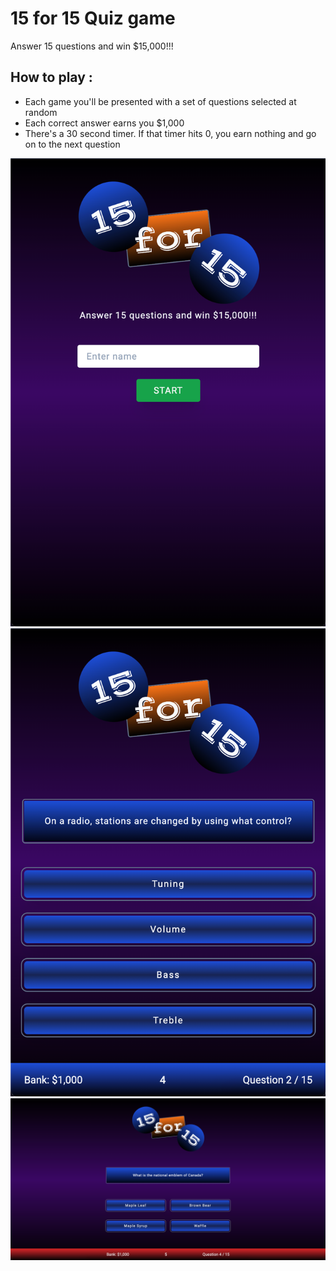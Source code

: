 # **15 for 15 Quiz game**

Answer 15 questions and win $15,000!!!

## How to play :

- Each game you'll be presented with a set of questions selected at random
- Each correct answer earns you $1,000
- There's a 30 second timer. If that timer hits 0, you earn nothing and go on to the next question

![](./screenshot-1.png)
![](./screenshot-2.png)
![](./screenshot-3.png)
